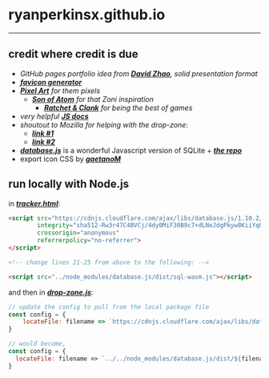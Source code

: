 # ryanperkinsx.github.io

---

## credit where credit is due
- *GitHub pages portfolio idea from* [***David Zhao***](https://davidzhao98.github.io/)*, solid presentation format*
- [***favicon generator***](https://realfavicongenerator.net/)
- [***Pixel Art***](https://www.pixilart.com/draw) *for them pixels*
  - [***Son of Atom***](https://www.deviantart.com/sonofatom101) *for that Zoni inspiration*
    - [***Ratchet & Clank***](https://en.wikipedia.org/wiki/Ratchet_%26_Clank) *for being the best of games*
- *very helpful* [***JS docs***](https://javascript.info/custom-elements)
- *shoutout to Mozilla for helping with the drop-zone*:
  - [***link #1***](https://developer.mozilla.org/en-US/docs/Web/API/HTML_Drag_and_Drop_API/File_drag_and_drop)
  - [***link #2***](https://developer.mozilla.org/en-US/docs/Web/API/HTMLElement/drop_event)
- [***database.js***](https://sql.js.org/documentation/) is a wonderful Javascript version of SQLite + [***the repo***](https://github.com/sql-js/sql.js) 
- export icon CSS by [***gaetanoM***](https://stackoverflow.com/questions/34623447/how-to-create-arrow-down-up-in-css)

## run locally with Node.js

in [***tracker.html***](./html/tracker.html):

```html
<script src="https://cdnjs.cloudflare.com/ajax/libs/database.js/1.10.2/sql-wasm.js"
        integrity="sha512-Rw3r47C4BVCj/4dy0MiF30B9c7+dLNeJdgPkyw8KiiYqUzAP3XFFw90EjO7mHLkJBl7JCm+/iTuL9dGh47lbMw=="
        crossorigin="anonymous"
        referrerpolicy="no-referrer">
</script>

<!-- change lines 21-25 from above to the following: -->

<script src="../node_modules/database.js/dist/sql-wasm.js"></script>
```

and then in [***drop-zone.js***](./js/tracker/drop-zone.js): 

```js
// update the config to pull from the local package file
const config = {
    locateFile: filename => `https://cdnjs.cloudflare.com/ajax/libs/database.js/1.10.2/${filename}`
}

// would become,
const config = {
  locateFile: filename => `../../node_modules/database.js/dist/${filename}`
}
```